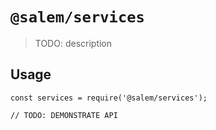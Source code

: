 # `@salem/services`

> TODO: description

## Usage

```
const services = require('@salem/services');

// TODO: DEMONSTRATE API
```
